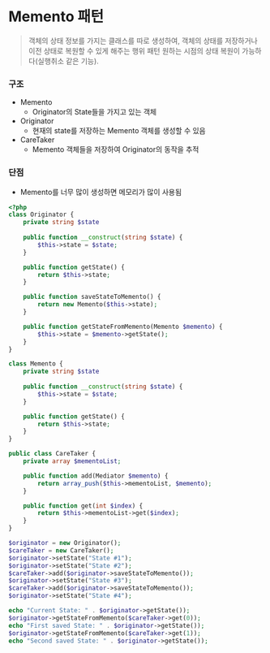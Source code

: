 # Memento 패턴

> 객체의 상태 정보를 가지는 클래스를 따로 생성하여, 객체의 상태를 저장하거나 이전 상태로 복원할 수 있게 해주는 행위 패턴
> 원하는 시점의 상태 복원이 가능하다(실행취소 같은 기능).

### 구조
- Memento
	- Originator의 State들을 가지고 있는 객체
- Originator
	- 현재의 state를 저장하는 Memento 객체를 생성할 수 있음
- CareTaker
	- Memento 객체들을 저장하여 Originator의 동작을 추적

### 단점
- Memento를 너무 많이 생성하면 메모리가 많이 사용됨

```php
<?php
class Originator {
	private string $state
	
	public function __construct(string $state) {
		$this->state = $state;
	}

	public function getState() {
		return $this->state;
	}

	public function saveStateToMemento() {
		return new Memento($this->state);
	}

	public function getStateFromMemento(Memento $memento) {
		$this->state = $memento->getState();
	}
}

class Memento {
	private string $state
	
	public function __construct(string $state) {
		$this->state = $state;
	}

	public function getState() {
		return $this->state;
	}
}

public class CareTaker {
	private array $mementoList;

	public function add(Mediator $memento) {
		return array_push($this->mementoList, $memento);
	}

	public function get(int $index) {
		return $this->mementoList->get($index);
	}
}

$originator = new Originator();
$careTaker = new CareTaker();
$originator->setState("State #1");
$originator->setState("State #2");
$careTaker->add($originator->saveStateToMemento());
$originator->setState("State #3");
$careTaker->add($originator->saveStateToMemento());
$originator->setState("State #4");

echo "Current State: " . $originator->getState());
$originator->getStateFromMemento($careTaker->get(0));
echo "First saved State: " . $originator->getState());
$originator->getStateFromMemento($careTaker->get(1));
echo "Second saved State: " . $originator->getState());